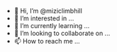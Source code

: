 - 👋 Hi, I’m @miziclimbhill
- 👀 I’m interested in ...
- 🌱 I’m currently learning ...
- 💞️ I’m looking to collaborate on ...
- 📫 How to reach me ...

<!---
miziclimbhill/miziclimbhill is a ✨ special ✨ repository because its `README.md` (this file) appears on your GitHub profile.
You can click the Preview link to take a look at your changes.
--->
